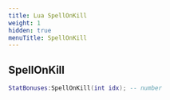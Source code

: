 ```yaml
---
title: Lua SpellOnKill
weight: 1
hidden: true
menuTitle: SpellOnKill
---
```

## SpellOnKill
```lua
StatBonuses:SpellOnKill(int idx); -- number
```